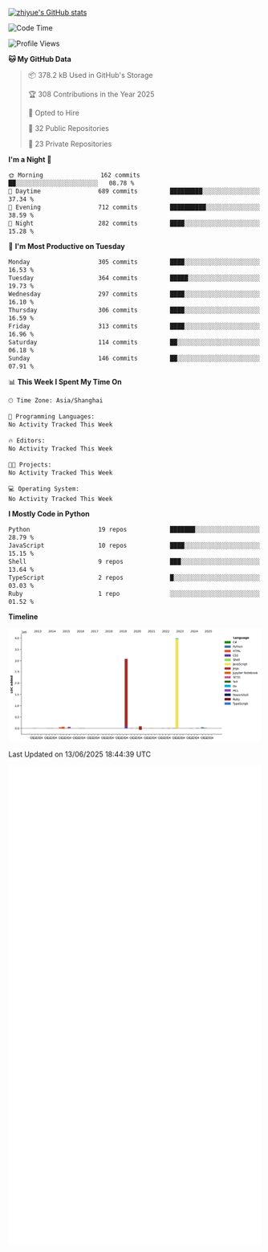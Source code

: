 
[![zhiyue's GitHub stats](https://github-readme-stats.vercel.app/api?username=zhiyue)](https://github.com/anuraghazra/github-readme-stats&&show_icons=true)

<!--START_SECTION:waka-->
![Code Time](http://img.shields.io/badge/Code%20Time-2%2C215%20hrs%2020%20mins-blue)

![Profile Views](http://img.shields.io/badge/Profile%20Views-0-blue)

**🐱 My GitHub Data** 

> 📦 378.2 kB Used in GitHub's Storage 
 > 
> 🏆 308 Contributions in the Year 2025
 > 
> 💼 Opted to Hire
 > 
> 📜 32 Public Repositories 
 > 
> 🔑 23 Private Repositories 
 > 
**I'm a Night 🦉** 

```text
🌞 Morning                162 commits         ██░░░░░░░░░░░░░░░░░░░░░░░   08.78 % 
🌆 Daytime                689 commits         █████████░░░░░░░░░░░░░░░░   37.34 % 
🌃 Evening                712 commits         ██████████░░░░░░░░░░░░░░░   38.59 % 
🌙 Night                  282 commits         ████░░░░░░░░░░░░░░░░░░░░░   15.28 % 
```
📅 **I'm Most Productive on Tuesday** 

```text
Monday                   305 commits         ████░░░░░░░░░░░░░░░░░░░░░   16.53 % 
Tuesday                  364 commits         █████░░░░░░░░░░░░░░░░░░░░   19.73 % 
Wednesday                297 commits         ████░░░░░░░░░░░░░░░░░░░░░   16.10 % 
Thursday                 306 commits         ████░░░░░░░░░░░░░░░░░░░░░   16.59 % 
Friday                   313 commits         ████░░░░░░░░░░░░░░░░░░░░░   16.96 % 
Saturday                 114 commits         ██░░░░░░░░░░░░░░░░░░░░░░░   06.18 % 
Sunday                   146 commits         ██░░░░░░░░░░░░░░░░░░░░░░░   07.91 % 
```


📊 **This Week I Spent My Time On** 

```text
🕑︎ Time Zone: Asia/Shanghai

💬 Programming Languages: 
No Activity Tracked This Week

🔥 Editors: 
No Activity Tracked This Week

🐱‍💻 Projects: 
No Activity Tracked This Week

💻 Operating System: 
No Activity Tracked This Week
```

**I Mostly Code in Python** 

```text
Python                   19 repos            ███████░░░░░░░░░░░░░░░░░░   28.79 % 
JavaScript               10 repos            ████░░░░░░░░░░░░░░░░░░░░░   15.15 % 
Shell                    9 repos             ███░░░░░░░░░░░░░░░░░░░░░░   13.64 % 
TypeScript               2 repos             █░░░░░░░░░░░░░░░░░░░░░░░░   03.03 % 
Ruby                     1 repo              ░░░░░░░░░░░░░░░░░░░░░░░░░   01.52 % 
```



**Timeline**

![Lines of Code chart](https://raw.githubusercontent.com/zhiyue/zhiyue/main/assets/bar_graph.png)


 Last Updated on 13/06/2025 18:44:39 UTC
<!--END_SECTION:waka-->

<!-- [![Top Langs](https://github-readme-stats.vercel.app/api/top-langs/?username=zhiyue)](https://github.com/anuraghazra/github-readme-stats) -->

![](./github-metrics.svg)

